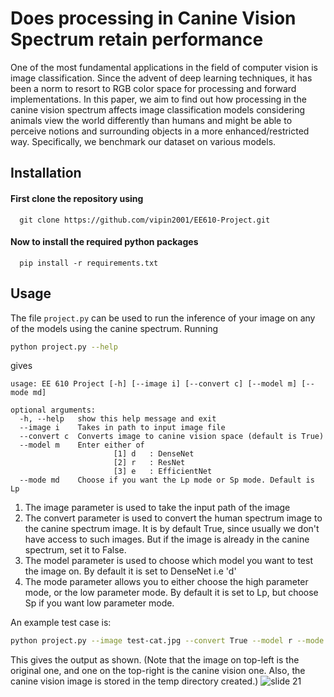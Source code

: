 # Does processing in Canine Vision Spectrum retain performance

One  of  the  most  fundamental  applications  in  the  field  of computer  vision  is  image  classification. Since the advent of deep learning techniques, it has been a norm to resort to RGB color space for processing and forward implementations. In this paper, we aim to find out how processing in the canine vision spectrum affects image classification models considering animals view the world differently than humans and might be able to perceive notions and surrounding objects in a more enhanced/restricted way. Specifically, we benchmark our dataset on various models.

## Installation

#### First clone the repository using

```http
  git clone https://github.com/vipin2001/EE610-Project.git
```
#### Now to install the required python packages

```http
  pip install -r requirements.txt
```

## Usage
The file `project.py` can be used to run the inference of your image on any of the models using the canine spectrum. Running 
```bash
python project.py --help 
```
gives
```
usage: EE 610 Project [-h] [--image i] [--convert c] [--model m] [--mode md]

optional arguments:
  -h, --help   show this help message and exit
  --image i    Takes in path to input image file
  --convert c  Converts image to canine vision space (default is True)
  --model m    Enter either of
                       [1] d   : DenseNet
                       [2] r   : ResNet
                       [3] e   : EfficientNet
  --mode md    Choose if you want the Lp mode or Sp mode. Default is Lp
```
1. The image parameter is used to take the input path of the image
2. The convert parameter is used to convert the human spectrum image to the canine spectrum image. It is by default True, since usually we don't have access to such images. But if the image is already in the canine spectrum, set it to False.
3. The model parameter is used to choose which model you want to test the image on. By default it is set to DenseNet i.e 'd'
4. The mode parameter allows you to either choose the high parameter mode, or the low parameter mode. By default it is set to Lp, but choose Sp if you want low parameter mode.

An example test case is:
```bash
python project.py --image test-cat.jpg --convert True --model r --mode Lp 
```

This gives the output as shown. (Note that the image on top-left is the original one, and one on the top-right is the canine vision one. Also, the canine vision image is stored in the temp directory created.)
![slide 21](example.png)

